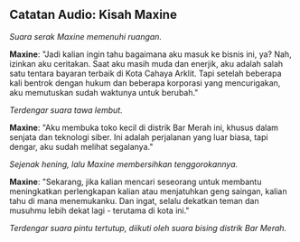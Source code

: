 ## Catatan Audio: Kisah Maxine

_Suara serak Maxine memenuhi ruangan._

**Maxine**: "Jadi kalian ingin tahu bagaimana aku masuk ke bisnis ini, ya? Nah, izinkan aku ceritakan. Saat aku masih muda dan enerjik, aku adalah salah satu tentara bayaran terbaik di Kota Cahaya Arklit. Tapi setelah beberapa kali bentrok dengan hukum dan beberapa korporasi yang mencurigakan, aku memutuskan sudah waktunya untuk berubah."

_Terdengar suara tawa lembut._

**Maxine**: "Aku membuka toko kecil di distrik Bar Merah ini, khusus dalam senjata dan teknologi siber. Ini adalah perjalanan yang luar biasa, tapi dengar, aku sudah melihat segalanya."

_Sejenak hening, lalu Maxine membersihkan tenggorokannya._

**Maxine**: "Sekarang, jika kalian mencari seseorang untuk membantu meningkatkan perlengkapan kalian atau menjatuhkan geng saingan, kalian tahu di mana menemukanku. Dan ingat, selalu dekatkan teman dan musuhmu lebih dekat lagi - terutama di kota ini."

_Terdengar suara pintu tertutup, diikuti oleh suara bising distrik Bar Merah._
